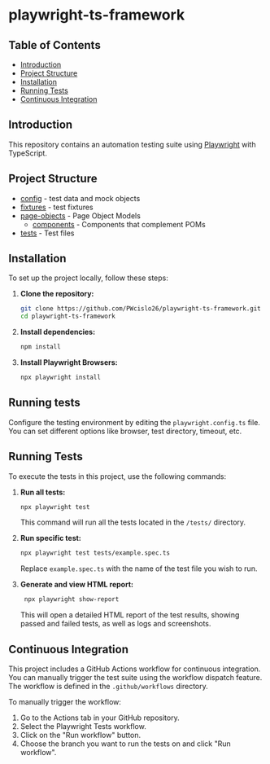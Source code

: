 # playwright-ts-framework

## Table of Contents

- [Introduction](#introduction)
- [Project Structure](#project-structure)
- [Installation](#installation)
- [Running Tests](#running-tests)
- [Continuous Integration](#continuous-integration)

## Introduction

This repository contains an automation testing suite using [Playwright](https://playwright.dev/) with TypeScript.

## Project Structure

 * [config](config) - test data and mock objects
 * [fixtures](fixtures) - test fixtures
 * [page-objects](page-objects) - Page Object Models
    * [components](components) - Components that complement POMs
 * [tests](tests) - Test files

## Installation

To set up the project locally, follow these steps:

1. **Clone the repository:**

   ```bash
   git clone https://github.com/PWcislo26/playwright-ts-framework.git
   cd playwright-ts-framework
   ```
2. **Install dependencies:**

    ```bash
    npm install
   ```
3. **Install Playwright Browsers:**

    ```bash
    npx playwright install
    ```
## Running tests

 Configure the testing environment by editing the `playwright.config.ts` file. You can set different options like browser, test directory, timeout, etc.

 ## Running Tests

To execute the tests in this project, use the following commands:

1. **Run all tests:**

   ```bash
   npx playwright test
   ```
   This command will run all the tests located in the `/tests/` directory.
2. **Run specific test:**

   ```bash
   npx playwright test tests/example.spec.ts
   ```
   Replace `example.spec.ts` with the name of the test file you wish to run.
3. **Generate and view HTML report:**

   ```bash
    npx playwright show-report
   ```
   This will open a detailed HTML report of the test results, showing passed and failed tests, as well as logs and screenshots.

## Continuous Integration

This project includes a GitHub Actions workflow for continuous integration. You can manually trigger the test suite using the workflow dispatch feature. The workflow is defined in the `.github/workflows` directory.

To manually trigger the workflow:

1. Go to the Actions tab in your GitHub repository.
2. Select the Playwright Tests workflow.
3. Click on the "Run workflow" button.
4. Choose the branch you want to run the tests on and click "Run workflow".


